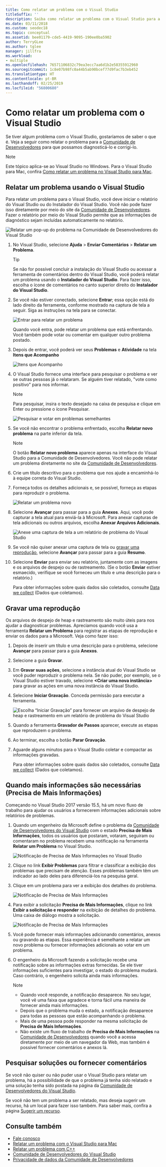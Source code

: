 ```yaml
---
title: Como relatar um problema com o Visual Studio
titleSuffix: ''
description: Saiba como relatar um problema com o Visual Studio para a Microsoft, de modo que possamos diagnosticá-lo e corrigi-lo.
ms.date: 03/11/2018
ms.custom: seodec18
ms.topic: conceptual
ms.assetid: bee01179-cde5-4419-9095-190ee0ba5902
author: TerryGLee
ms.author: tglee
manager: jillfra
ms.workload:
- multiple
ms.openlocfilehash: 76571106832c79ea3ecc7aa6d1b2e58355912960
ms.sourcegitcommit: 1c8e07b98fc0a44b5ab90bcef77d9fac7b3eb452
ms.translationtype: HT
ms.contentlocale: pt-BR
ms.lasthandoff: 02/25/2019
ms.locfileid: "56800680"
---
```

# <a name="how-to-report-a-problem-with-visual-studio"></a>Como relatar um problema com o Visual Studio

Se tiver algum problema com o Visual Studio, gostaríamos de saber o que é. Veja a seguir como relatar o problema para a [Comunidade de Desenvolvedores](https://developercommunity.visualstudio.com/) para que possamos diagnosticá-lo e corrigi-lo.

> [!NOTE]
> Este tópico aplica-se ao Visual Studio no Windows. Para o Visual Studio para Mac, confira [Como relatar um problema no Visual Studio para Mac](/visualstudio/mac/report-a-problem).

## <a name="report-a-problem-by-using-visual-studio"></a>Relatar um problema usando o Visual Studio

Para relatar um problema para o Visual Studio, você deve iniciar o relatório do Visual Studio ou do Instalador do Visual Studio. Você não pode fazer isso diretamente por meio do site da [Comunidade de Desenvolvedores](https://developercommunity.visualstudio.com/). Fazer o relatório por meio do Visual Studio permite que as informações de diagnóstico sejam incluídas automaticamente no relatório.

![Relatar um pop-up do problema na Comunidade de Desenvolvedores do Visual Studio](media/report-an-issue.png)

1. No Visual Studio, selecione **Ajuda** > **Enviar Comentários** > **Relatar um Problema**.

   > [!TIP]
   > Se não for possível concluir a instalação do Visual Studio ou acessar a ferramenta de comentários dentro do Visual Studio, você poderá relatar um problema usando o **Instalador do Visual Studio**. Para fazer isso, escolha o ícone de comentários no canto superior direito do **Instalador do Visual Studio**.

1. Se você não estiver conectado, selecione **Entrar**; essa opção está do lado direito da ferramenta, conforme mostrado na captura de tela a seguir. Siga as instruções na tela para se conectar.

   ![Entrar para relatar um problema](../ide/media/sign-in-new-ux.png)

   Quando você entra, pode relatar um problema que está enfrentando. Você também pode votar ou comentar em qualquer outro problema postado.

1. Depois de entrar, você poderá ver seus **Problemas** e **Atividade** na tela **Itens que Acompanho**

    ![Itens que Acompanho](../ide/media/items-i-follow.png)

1. O Visual Studio fornece uma interface para pesquisar o problema e ver se outras pessoas já o relataram. Se alguém tiver relatado, "vote como positivo" para nos informar.
   > [!NOTE]
   > Para pesquisar, insira o texto desejado na caixa de pesquisa e clique em Enter ou pressione o ícone Pesquisar.

   ![Pesquisar e votar em problemas semelhantes](../ide/media/search-and-vote.png)

1. Se você não encontrar o problema enfrentado, escolha **Relatar novo problema** na parte inferior da tela.

   > [!NOTE]
   > O botão **Relatar novo problema** aparece apenas na interface do Visual Studio para a Comunidade de Desenvolvedores. Você não pode relatar um problema diretamente no site da [Comunidade de Desenvolvedores](https://developercommunity.visualstudio.com/).

1. Crie um título descritivo para o problema que nos ajude a encaminhá-lo à equipe correta do Visual Studio.

1. Forneça todos os detalhes adicionais e, se possível, forneça as etapas para reproduzir o problema.

   ![Relatar um problema novo](../ide/media/report-new-problem.png)

1. Selecione **Avançar** para passar para a guia **Anexos**. Aqui, você pode capturar a tela atual para enviá-la à Microsoft. Para anexar capturas de tela adicionais ou outros arquivos, escolha **Anexar Arquivos Adicionais**.

   ![Anexe uma captura de tela a um relatório de problema do Visual Studio](media/report-a-problem-screenshot.png)

1. Se você não quiser anexar uma captura de tela ou [gravar uma reprodução](#record-a-repro), selecione **Avançar** para passar para a guia **Resumo**.

1. Selecione **Enviar** para enviar seu relatório, juntamente com as imagens e os arquivos de despejo ou de rastreamento. (Se o botão **Enviar** estiver esmaecido, verifique se você forneceu um título e uma descrição para o relatório.)

   Para obter informações sobre quais dados são coletados, consulte [Data we collect](developer-community-privacy.md#data-we-collect) (Dados que coletamos).

## <a name="record-a-repro"></a>Gravar uma reprodução

Os arquivos de despejo de heap e rastreamento são muito úteis para nos ajudar a diagnosticar problemas. Apreciamos quando você usa a ferramenta **Relatar um Problema** para registrar as etapas de reprodução e enviar os dados para a Microsoft. Veja como fazer isso:

1. Depois de inserir um título e uma descrição para o problema, selecione **Avançar** para passar para a guia **Anexos**.

1. Selecione a guia **Gravar**.

1. Em **Gravar suas ações**, selecione a instância atual do Visual Studio se você puder reproduzir o problema nela. Se não puder, por exemplo, se o Visual Studio estiver travado, selecione **\<Criar uma nova instância>** para gravar as ações em uma nova instância do Visual Studio.

1. Selecione **Iniciar Gravação**. Conceda permissão para executar a ferramenta.

   ![Escolha “Iniciar Gravação” para fornecer um arquivo de despejo de heap e rastreamento em um relatório de problema do Visual Studio](../ide/media/record-dialog-box.png)

1. Quando a ferramenta **Gravador de Passos** aparecer, execute as etapas que reproduzem o problema.

1. Ao terminar, escolha o botão **Parar Gravação**.

1. Aguarde alguns minutos para o Visual Studio coletar e compactar as informações gravadas.

   Para obter informações sobre quais dados são coletados, consulte [Data we collect](developer-community-privacy.md#data-we-collect) (Dados que coletamos).

## <a name="when-further-information-is-needed-need-more-info"></a>Quando mais informações são necessárias (Precisa de Mais Informações)

Começando no Visual Studio 2017 versão 15.5, há um novo fluxo de trabalho para ajudar os usuários a fornecerem informações adicionais sobre relatórios de problemas.

1. Quando um engenheiro da Microsoft define o problema da [Comunidade de Desenvolvedores do Visual Studio](https://developercommunity.visualstudio.com/) com o estado **Precisa de Mais Informações**, todos os usuários que postaram, votaram, seguiram ou comentaram no problema recebem uma notificação na ferramenta **Relatar um Problema** no Visual Studio.

   ![Notificação de Precisa de Mais Informações no Visual Studio](../ide/media/nmi-notification.png)

1. Clique no link **Exibir Problemas** para filtrar e classificar a exibição dos problemas que precisam de atenção. Esses problemas também têm um indicador ao lado deles para diferenciá-los na pesquisa geral.

1. Clique em um problema para ver a exibição dos detalhes do problema.

   ![Notificação de Precisa de Mais Informações](../ide/media/nmi-details-view.png)

1. Para exibir a solicitação **Precisa de Mais Informações**, clique no link **Exibir a solicitação e responder** na exibição de detalhes do problema. Uma caixa de diálogo mostra a solicitação.

   ![Notificação de Precisa de Mais Informações](../ide/media/nmi-request.png)

1. Você pode fornecer mais informações adicionando comentários, anexos ou gravando as etapas. Essa experiência é semelhante a relatar um novo problema ou fornecer informações adicionais ao votar em um problema.

1. O engenheiro da Microsoft fazendo a solicitação recebe uma notificação sobre as informações extras fornecidas. Se ele tiver informações suficientes para investigar, o estado do problema mudará. Caso contrário, o engenheiro solicita ainda mais informações.

   > [!NOTE]
   > * Quando você responde, a notificação desaparece. No seu lugar, você vê uma faixa que agradece e torna fácil uma maneira de fornecer ainda mais informações.
   > * Depois que o problema muda o estado, a notificação desaparece para todas as pessoas que estão acompanhando o problema.
   > * Mais de uma pessoa pode responder na mesma solicitação de **Precisa de Mais Informações**.
   > * Não existe um fluxo de trabalho de **Precisa de Mais Informações** na [Comunidade de Desenvolvedores](https://developercommunity.visualstudio.com/) quando você a acessa diretamente por meio de um navegador da Web, mas também é possível fornecer comentários e anexos lá.

## <a name="search-for-solutions-or-provide-feedback"></a>Pesquisar soluções ou fornecer comentários

Se você não quiser ou não puder usar o Visual Studio para relatar um problema, há a possibilidade de que o problema já tenha sido relatado e uma solução tenha sido postada na página da [Comunidade de Desenvolvedores do Visual Studio](https://developercommunity.visualstudio.com/).

Se você não tem um problema a ser relatado, mas deseja sugerir um recurso, há um local para fazer isso também. Para saber mais, confira a página [Sugerir um recurso](https://developercommunity.visualstudio.com/content/idea/post.html?space=8).

## <a name="see-also"></a>Consulte também

* [Fale conosco](../ide/talk-to-us.md)
* [Relatar um problema com o Visual Studio para Mac](/visualstudio/mac/report-a-problem)
* [Relatar um problema com C++](/cpp/how-to-report-a-problem-with-the-visual-cpp-toolset)
* [Comunidade de Desenvolvedores do Visual Studio](https://developercommunity.visualstudio.com/)
* [Privacidade de dados da Comunidade de Desenvolvedores](developer-community-privacy.md)